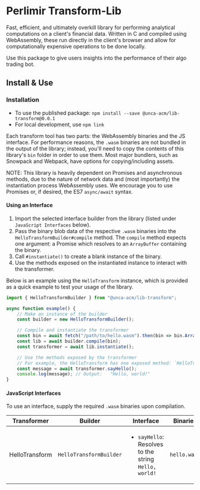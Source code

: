 # Perlimir Transform-Lib

Fast, efficient, and ultimately overkill library for performing analytical computations on a client's financial data. Written in C and compiled using WebAssembly, these run directly in the client's browser and allow for computationally expensive operations to be done locally.

Use this package to give users insights into the performance of their algo trading bot.

## Install & Use

### Installation

* To use the published package: `npm install --save @unca-acm/lib-transform@0.0.1`
* For local development, use `npm link`

Each transform tool has two parts: the WebAssembly binaries and the JS interface. For performance reasons, the `.wasm` binaries are not bundled in the output of the library; instead, you'll need to copy the contents of this library's `bin` folder in order to use them. Most major bundlers, such as Snowpack and Webpack, have options for copying/including assets.

NOTE: This library is heavily dependent on Promises and asynchronous methods, due to the nature of network data and (most importantly) the instantiation process WebAssembly uses. We encourage you to use Promises or, if desired, the ES7 `async/await` syntax.

#### Using an Interface

1. Import the selected interface builder from the library (listed under `JavaScript Interfaces` below).
2. Pass the binary blob data of the respective `.wasm` binaries into the `HelloTransformBuilder#compile` method. The `compile` method expects one argument: a Promise which resolves to an `ArrayBuffer` containing the binary.
3. Call `#instantiate()` to create a blank instance of the binary.
4. Use the methods exposed on the instantiated instance to interact with the transformer.

Below is an example using the `HelloTransform` instance, which is provided as a quick example to test your usage of the library.

```ts
import { HelloTransformBuilder } from "@unca-acm/lib-transform";

async function example() {
    // Make an instance of the builder
    const builder = new HelloTransformBuilder();

    // Compile and instantiate the transformer
    const bin = await fetch("/path/to/hello.wasm").then(bin => bin.ArrayBuffer());
    const lib = await builder.compile(bin);
    const transformer = await lib.instantiate();

    // Use the methods exposed by the transformer
    // For example, the HelloTransform has one exposed method: `HelloTransform#sayHello`
    const message = await transformer.sayHello();
    console.log(message); // Output:   "Hello, world!"
}
```

#### JavaScript Interfaces

To use an interface, supply the required `.wasm` binaries upon compilation.

Transformer    | Builder     | Interface | Binaries | Description
-------------- | ----------- | --------- | -------- | -----------
HelloTransform | `HelloTransformBuilder` | <ul><li>`sayHello`: Resolves to the string `Hello, world!` | `hello.wasm` |  Simply prints `Hello, world!`<br />Used to test library setup.
